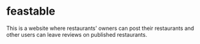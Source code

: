 # feastable

This is a website where restaurants' owners can post their restaurants and other users can leave reviews on published restaurants.